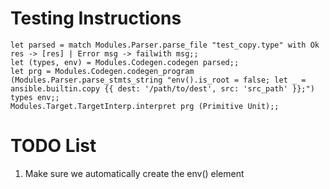 # Testing Instructions
```
let parsed = match Modules.Parser.parse_file "test_copy.type" with Ok res -> [res] | Error msg -> failwith msg;;
let (types, env) = Modules.Codegen.codegen parsed;;
let prg = Modules.Codegen.codegen_program (Modules.Parser.parse_stmts_string "env().is_root = false; let _ = ansible.builtin.copy {{ dest: '/path/to/dest', src: 'src_path' }};") types env;;
Modules.Target.TargetInterp.interpret prg (Primitive Unit);;
```

# TODO List
1. Make sure we automatically create the env() element
